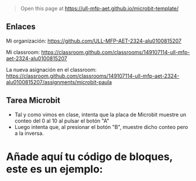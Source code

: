 
> Open this page at <https://ull-mfp-aet.github.io/microbit-template/>

## Enlaces

Mi organización: https://github.com/ULL-MFP-AET-2324-alu0100815207

Mi classroom: https://classroom.github.com/classrooms/149107114-ull-mfp-aet-2324-alu0100815207

La nueva asignación en el classroom: https://classroom.github.com/classrooms/149107114-ull-mfp-aet-2324-alu0100815207/assignments/microbit-paula

## Tarea Microbit

* Tal y como vimos en clase, intenta que la placa de Microbit muestre un conteo del 0 al 10 al pulsar el botón "A"
* Luego intenta que, al presionar el botón "B", muestre dicho conteo pero a la inversa.

# Añade aquí tu código de bloques, este es un ejemplo:

